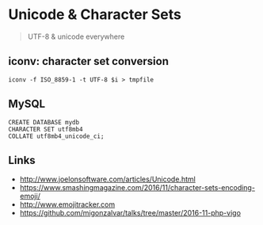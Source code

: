 Unicode & Character Sets
========================

> UTF-8 & unicode everywhere


iconv: character set conversion
------
```
iconv -f ISO_8859-1 -t UTF-8 $i > tmpfile
```

MySQL
----

```
CREATE DATABASE mydb
CHARACTER SET utf8mb4
COLLATE utf8mb4_unicode_ci;
```


Links
------

* http://www.joelonsoftware.com/articles/Unicode.html
* https://www.smashingmagazine.com/2016/11/character-sets-encoding-emoji/
* http://www.emojitracker.com
* https://github.com/migonzalvar/talks/tree/master/2016-11-php-vigo
